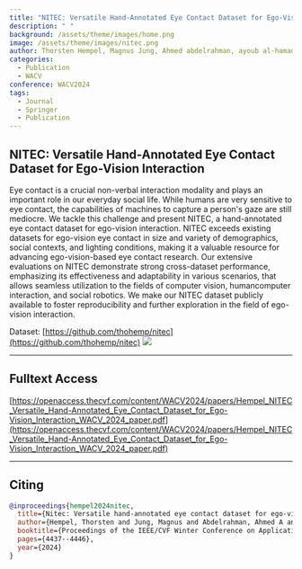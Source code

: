 ```yaml
---
title: "NITEC: Versatile Hand-Annotated Eye Contact Dataset for Ego-Vision Interaction"
description: " "
background: /assets/theme/images/home.png
image: /assets/theme/images/nitec.png
author: Thorsten Hempel, Magnus Jung, Ahmed abdelrahman, ayoub al-hamadi
categories:
  - Publication
  - WACV
conference: WACV2024
tags:
  - Journal
  - Springer
  - Publication
---
```


## NITEC: Versatile Hand-Annotated Eye Contact Dataset for Ego-Vision Interaction

Eye contact is a crucial non-verbal interaction modality and plays an important role in our everyday social life. While humans are very sensitive to eye contact, the capabilities of machines to capture a person's gaze are still mediocre. We tackle this challenge and present NITEC, a hand-annotated eye contact dataset for ego-vision interaction. NITEC exceeds existing datasets for ego-vision eye contact in size and variety of demographics, social contexts, and lighting conditions, making it a valuable resource for advancing ego-vision-based eye contact research. Our extensive evaluations on NITEC demonstrate strong cross-dataset performance, emphasizing its effectiveness and adaptability in various scenarios, that allows seamless utilization to the fields of computer vision, humancomputer interaction, and social robotics. We make our NITEC dataset publicly available to foster reproducibility and further exploration in the field of ego-vision interaction.

Dataset: [https://github.com/thohemp/nitec](https://github.com/thohemp/nitec)
![](/semiac/assets/theme/images/nitec.png)

---

## Fulltext Access
[https://openaccess.thecvf.com/content/WACV2024/papers/Hempel_NITEC_Versatile_Hand-Annotated_Eye_Contact_Dataset_for_Ego-Vision_Interaction_WACV_2024_paper.pdf](https://openaccess.thecvf.com/content/WACV2024/papers/Hempel_NITEC_Versatile_Hand-Annotated_Eye_Contact_Dataset_for_Ego-Vision_Interaction_WACV_2024_paper.pdf)

---

## Citing

```bibtex
@inproceedings{hempel2024nitec,
  title={Nitec: Versatile hand-annotated eye contact dataset for ego-vision interaction},
  author={Hempel, Thorsten and Jung, Magnus and Abdelrahman, Ahmed A and Al-Hamadi, Ayoub},
  booktitle={Proceedings of the IEEE/CVF Winter Conference on Applications of Computer Vision},
  pages={4437--4446},
  year={2024}
}
```
